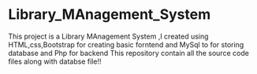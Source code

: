 # Library_MAnagement_System
This project is a Library MAnagement System ,I created using HTML,css,Bootstrap for creating basic forntend and MySql to for storing database and Php for backend 
This repository contain all the source code files along with databse file!!
